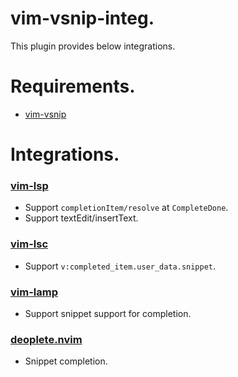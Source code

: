 # vim-vsnip-integ.

This plugin provides below integrations.

# Requirements.

- [vim-vsnip](https://github.com/hrsh7th/vim-vsnip)

# Integrations.

### [vim-lsp](https://github.com/prabirshrestha/vim-lsp)
- Support `completionItem/resolve` at `CompleteDone`.
- Support textEdit/insertText.


### [vim-lsc](https://github.com/natebosch/vim-lsc)
- Support `v:completed_item.user_data.snippet`.


### [vim-lamp](https://github.com/hrsh7th/vim-lamp)
- Support snippet support for completion.


### [deoplete.nvim](https://github.com/Shougo/deoplete.nvim)
- Snippet completion.


